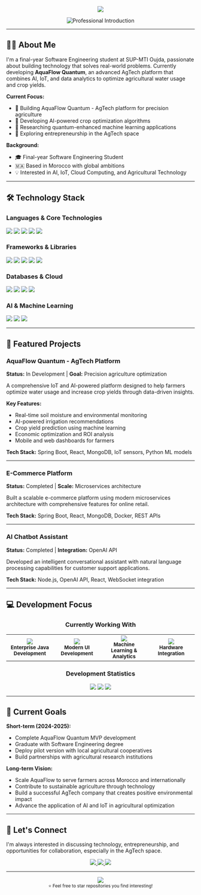 <!-- Clean Professional Header -->
<div align="center">
 <img src="https://capsule-render.vercel.app/api?type=waving&color=0:2E3440,100:3B4252&height=180&section=header&text=Ilyas%20Ouerdi&fontSize=40&fontColor=ECEFF4&animation=fadeIn&fontAlignY=35&desc=Software%20Engineer%20%7C%20AgTech%20Entrepreneur&descAlignY=51&descSize=16"/>
</div>

<!-- Professional Typing Animation -->
<p align="center">
 <img src="https://readme-typing-svg.herokuapp.com?font=Source+Code+Pro&weight=400&size=22&duration=3000&pause=1000&color=88C0D0&center=true&vCenter=true&width=600&height=60&lines=Building+AquaFlow+Quantum+Platform;Software+Engineer+%7C+AI+%26+IoT+Specialist;From+Morocco+to+Global+Impact" alt="Professional Introduction"/>
</p>

---

## 👨‍💻 About Me

I'm a final-year Software Engineering student at SUP-MTI Oujda, passionate about building technology that solves real-world problems. Currently developing **AquaFlow Quantum**, an advanced AgTech platform that combines AI, IoT, and data analytics to optimize agricultural water usage and crop yields.

**Current Focus:**
- 🌱 Building AquaFlow Quantum - AgTech platform for precision agriculture
- 🤖 Developing AI-powered crop optimization algorithms  
- 🔬 Researching quantum-enhanced machine learning applications
- 🚀 Exploring entrepreneurship in the AgTech space

**Background:**
- 🎓 Final-year Software Engineering Student
- 🇲🇦 Based in Morocco with global ambitions
- 💡 Interested in AI, IoT, Cloud Computing, and Agricultural Technology

---

## 🛠️ Technology Stack

### Languages & Core Technologies
<p align="left">
 <img src="https://img.shields.io/badge/Java-ED8B00?style=for-the-badge&logo=openjdk&logoColor=white"/>
 <img src="https://img.shields.io/badge/Python-3776AB?style=for-the-badge&logo=python&logoColor=white"/>
 <img src="https://img.shields.io/badge/JavaScript-F7DF1E?style=for-the-badge&logo=javascript&logoColor=black"/>
 <img src="https://img.shields.io/badge/TypeScript-007ACC?style=for-the-badge&logo=typescript&logoColor=white"/>
 <img src="https://img.shields.io/badge/C++-00599C?style=for-the-badge&logo=c%2B%2B&logoColor=white"/>
</p>

### Frameworks & Libraries
<p align="left">
 <img src="https://img.shields.io/badge/Spring_Boot-6DB33F?style=for-the-badge&logo=spring-boot&logoColor=white"/>
 <img src="https://img.shields.io/badge/React-61DAFB?style=for-the-badge&logo=react&logoColor=black"/>
 <img src="https://img.shields.io/badge/Node.js-339933?style=for-the-badge&logo=nodedotjs&logoColor=white"/>
 <img src="https://img.shields.io/badge/Flutter-02569B?style=for-the-badge&logo=flutter&logoColor=white"/>
 <img src="https://img.shields.io/badge/Express.js-000000?style=for-the-badge&logo=express&logoColor=white"/>
</p>

### Databases & Cloud
<p align="left">
 <img src="https://img.shields.io/badge/MongoDB-4EA94B?style=for-the-badge&logo=mongodb&logoColor=white"/>
 <img src="https://img.shields.io/badge/PostgreSQL-316192?style=for-the-badge&logo=postgresql&logoColor=white"/>
 <img src="https://img.shields.io/badge/Docker-2496ED?style=for-the-badge&logo=docker&logoColor=white"/>
 <img src="https://img.shields.io/badge/AWS-232F3E?style=for-the-badge&logo=amazon-aws&logoColor=white"/>
</p>

### AI & Machine Learning
<p align="left">
 <img src="https://img.shields.io/badge/TensorFlow-FF6F00?style=for-the-badge&logo=tensorflow&logoColor=white"/>
 <img src="https://img.shields.io/badge/scikit--learn-F7931E?style=for-the-badge&logo=scikit-learn&logoColor=white"/>
 <img src="https://img.shields.io/badge/OpenAI-412991?style=for-the-badge&logo=openai&logoColor=white"/>
</p>

---

## 🚀 Featured Projects

### AquaFlow Quantum - AgTech Platform
**Status:** In Development | **Goal:** Precision agriculture optimization

A comprehensive IoT and AI-powered platform designed to help farmers optimize water usage and increase crop yields through data-driven insights.

**Key Features:**
- Real-time soil moisture and environmental monitoring
- AI-powered irrigation recommendations
- Crop yield prediction using machine learning
- Economic optimization and ROI analysis
- Mobile and web dashboards for farmers

**Tech Stack:** Spring Boot, React, MongoDB, IoT sensors, Python ML models

---

### E-Commerce Platform
**Status:** Completed | **Scale:** Microservices architecture

Built a scalable e-commerce platform using modern microservices architecture with comprehensive features for online retail.

**Tech Stack:** Spring Boot, React, MongoDB, Docker, REST APIs

---

### AI Chatbot Assistant
**Status:** Completed | **Integration:** OpenAI API

Developed an intelligent conversational assistant with natural language processing capabilities for customer support applications.

**Tech Stack:** Node.js, OpenAI API, React, WebSocket integration

---

## 💻 Development Focus

<div align="center">

### Currently Working With
<table>
<tr>
<td align="center" width="25%">
<img src="https://img.shields.io/badge/Backend-Spring_Boot-6DB33F?style=for-the-badge&logo=spring-boot&logoColor=white"/>
<br><sub><b>Enterprise Java Development</b></sub>
</td>
<td align="center" width="25%">
<img src="https://img.shields.io/badge/Frontend-React-61DAFB?style=for-the-badge&logo=react&logoColor=black"/>
<br><sub><b>Modern UI Development</b></sub>
</td>
<td align="center" width="25%">
<img src="https://img.shields.io/badge/AI/ML-Python-3776AB?style=for-the-badge&logo=python&logoColor=white"/>
<br><sub><b>Machine Learning & Analytics</b></sub>
</td>
<td align="center" width="25%">
<img src="https://img.shields.io/badge/IoT-Arduino/ESP32-00979D?style=for-the-badge&logo=arduino&logoColor=white"/>
<br><sub><b>Hardware Integration</b></sub>
</td>
</tr>
</table>

### Development Statistics
<img src="https://img.shields.io/badge/Active_Projects-3-4CAF50?style=for-the-badge"/>
<img src="https://img.shields.io/badge/Primary_Languages-Java%20%7C%20Python%20%7C%20JavaScript-2196F3?style=for-the-badge"/>
<img src="https://img.shields.io/badge/Focus_Area-AgTech%20%7C%20AI-FF9800?style=for-the-badge"/>

</div>

---

## 🎯 Current Goals

**Short-term (2024-2025):**
- Complete AquaFlow Quantum MVP development
- Graduate with Software Engineering degree
- Deploy pilot version with local agricultural cooperatives
- Build partnerships with agricultural research institutions

**Long-term Vision:**
- Scale AquaFlow to serve farmers across Morocco and internationally
- Contribute to sustainable agriculture through technology
- Build a successful AgTech company that creates positive environmental impact
- Advance the application of AI and IoT in agricultural optimization

---

## 🤝 Let's Connect

I'm always interested in discussing technology, entrepreneurship, and opportunities for collaboration, especially in the AgTech space.

<p align="center">
 <a href="https://www.linkedin.com/in/ilyas-ouerdi-895a8025b/">
   <img src="https://img.shields.io/badge/LinkedIn-0077B5?style=for-the-badge&logo=linkedin&logoColor=white"/>
 </a>
 <a href="mailto:ilyasouerdi2@gmail.com">
   <img src="https://img.shields.io/badge/Email-D14836?style=for-the-badge&logo=gmail&logoColor=white"/>
 </a>
 <a href="https://github.com/ilyasouerdi">
   <img src="https://img.shields.io/badge/GitHub-100000?style=for-the-badge&logo=github&logoColor=white"/>
 </a>
</p>

---

<div align="center">
 <img src="https://capsule-render.vercel.app/api?type=waving&color=0:2E3440,100:3B4252&height=120&section=footer"/>
</div>

<div align="center">
 <sub>⭐ Feel free to star repositories you find interesting!</sub>
</div>
